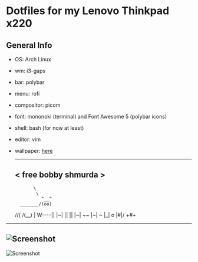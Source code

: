 # Dotfiles for my Lenovo Thinkpad x220

## General Info

- OS: Arch Linux

- wm: i3-gaps

- bar: polybar

- menu: rofi

- compositor: picom

- font: mononoki (terminal) and Font Awesome 5 (polybar icons)

- shell: bash (for now at least)

- editor: vim

- wallpaper: [here](https://i.imgur.com/phAQb7W.png)

	 ____________________ 
	< free bobby shmurda >
	 -------------------- 
	         \
	          \
	            ^__^ 
	    _______/(oo)
	/\/(       /(__)
	   | W----|| |~|
	   ||     || |~|  ~~
	             |~|  ~
	             |_| o
	             |#|/
	            _+#+_

---
![Screenshot](https://i.imgur.com/hfgeFor.png)
---
![Screenshot](https://i.imgur.com/iWG6eIQ.png)
